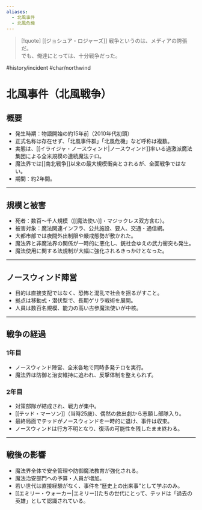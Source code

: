```yaml
---
aliases:
  - 北風事件
  - 北風危機
---
```

> [!quote] [[ジョシュア・ロジャーズ]]
> 戦争というのは、メディアの誇張だ。  
> でも、俺達にとっては、十分戦争だった。

#history/incident #char/northwind

# 北風事件（北風戦争）

## 概要
- 発生時期：物語開始の約15年前（2010年代初頭）
- 正式名称は存在せず、「北風事件群」「北風危機」など呼称は複数。
- 実態は、[[イライジャ・ノースウィンド|ノースウィンド]]率いる過激派魔法集団による全米規模の連続魔法テロ。
- 魔法界では[[南北戦争]]以来の最大規模衝突とされるが、全面戦争ではない。
- 期間：約2年間。

---

## 規模と被害
- 死者：数百〜千人規模（[[魔法使い]]・マジックレス双方含む）。
- 被害対象：魔法関連インフラ、公共施設、要人、交通・通信網。
- 大都市部では夜間外出制限や厳戒態勢が敷かれた。
- 魔法界と非魔法界の関係が一時的に悪化し、銃社会ゆえの武力衝突も発生。
- 魔法使用に関する法規制が大幅に強化されるきっかけとなった。

---

## ノースウィンド陣営
- 目的は直接支配ではなく、恐怖と混乱で社会を揺るがすこと。
- 拠点は移動式・潜伏型で、長期ゲリラ戦術を展開。
- 人員は数百名規模、能力の高い古参魔法使いが中核。

---

## 戦争の経過

### 1年目
- ノースウィンド陣営、全米各地で同時多発テロを実行。
- 魔法界は防御と治安維持に追われ、反撃体制を整えられず。

### 2年目
- 対策部隊が結成され、戦力が集中。
- [[テッド・マーソン]]（当時25歳）、偶然の救出劇から志願し部隊入り。
- 最終局面でテッドがノースウィンドを一時的に退け、事件は収束。
- ノースウィンドは行方不明となり、復活の可能性を残したまま終わる。

---

## 戦後の影響
- 魔法界全体で安全管理や防御魔法教育が強化される。
- 魔法治安部門への予算・人員が増加。
- 若い世代は直接経験がなく、事件を“歴史上の出来事”として学ぶのみ。
- [[エミリー・ウォーカー|エミリー]]たちの世代にとって、テッドは「過去の英雄」として認識されている。
